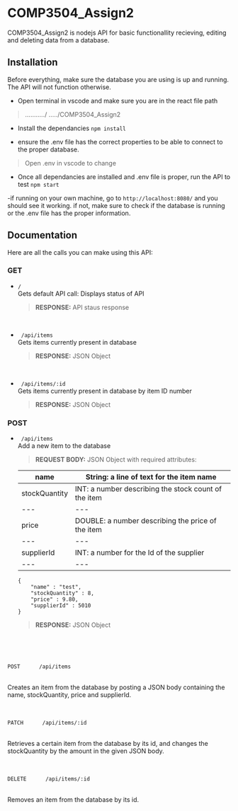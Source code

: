 # COMP3504_Assign2

COMP3504_Assign2 is nodejs API for basic functionallity recieving, editing and deleting data from a database.

## Installation

Before everything, make sure the database you are using is up and running. The API will not function otherwise.

- Open terminal in vscode and make sure you are in the react file path
> .........../ ...../COMP3504_Assign2

- Install the dependancies
`npm install`

- ensure the .env file has the correct properties to be able to connect to the proper database. 
> Open .env in vscode to change

- Once all dependancies are installed and .env file is proper, run the API to test
`npm start`

-if running on your own machine, go to `http://localhost:8080/` and you should see it working. 
if not, make sure to check if the database is running or the .env file has the proper information.

## Documentation

Here are all the calls you can make using this API:

### GET

- ` / `\
    Gets default API call: Displays status of API
    > **RESPONSE:**  API staus response

<br />

- ` /api/items`\
    Gets items currently present in database
    > **RESPONSE:**  JSON Object

<br />

- ` /api/items/:id` \
    Gets items currently present in database by item ID number
    > **RESPONSE:**  JSON Object


### POST

- ` /api/items`\
    Add a new item to the database
    > **REQUEST BODY:** JSON Object with required attributes: 

    name | String: a line of text for the item name |
    --- | ---
    stockQuantity | INT: a number describing the stock count of the item |
    --- | ---
    price | DOUBLE: a number describing the price of the item |
    --- | ---
    supplierId | INT: a number for the Id of the supplier |
    --- | ---

    ``````
    {
        "name" : "test",
        "stockQuantity" : 8,
        "price" : 9.80,
        "supplierId" : 5010
    }
    ``````
    > **RESPONSE:**  JSON Object

<br />

<br><br> `POST      /api/items` <br><br>

Creates an item from the database by posting a JSON body containing the name, stockQuantity, price and supplierId.

<br><br> `PATCH      /api/items/:id` <br><br>

Retrieves a certain item from the database by its id, and changes the stockQuantity by the amount in the given JSON body.

<br><br> `DELETE      /api/items/:id` <br><br>

Removes an item from the database by its id.
